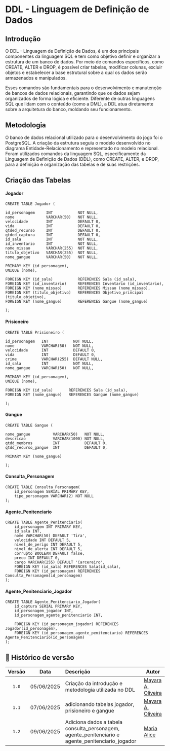 # DDL - Linguagem de Definição de Dados 

## Introdução 
O DDL - Linguagem de Definição de Dados, é um dos principais componentes da linguagem SQL e tem como objetivo definir e organizar a estrutura de um banco de dados. Por meio de comandos específicos, como CREATE, ALTER e DROP, é possível criar tabelas, modificar colunas, excluir objetos e estabelecer a base estrutural sobre a qual os dados serão armazenados e manipulados.

Esses comandos são fundamentais para o desenvolvimento e manutenção de bancos de dados relacionais, garantindo que os dados sejam organizados de forma lógica e eficiente. Diferente de outras linguagens SQL que lidam com o conteúdo (como a DML), a DDL atua diretamente sobre a arquitetura do banco, moldando seu funcionamento.

## Metodologia 

O banco de dados relacional utilizado para o desenvolvimento do jogo foi o PostgreSQL. A criação da estrutura seguiu o modelo desenvolvido no diagrama Entidade-Relacionamento e representado no modelo relacional. Foram utilizados comandos da linguagem SQL, especificamente da Linguagem de Definição de Dados (DDL), como CREATE, ALTER, e DROP, para a definição e organização das tabelas e de suas restrições.

## Criação das Tabelas

#### Jogador

    CREATE TABLE Jogador (

    id_personagem     INT           NOT NULL,
    nome              VARCHAR(50)   NOT NULL,
    velocidade        INT           DEFAULT 0,
    vida              INT           DEFAULT 0,
    qtded_recurso     INT           DEFAULT 0,
    qtded_captura     INT           DEFAULT 0,
    id_sala           INT           NOT NULL,
    id_inventario     INT           NOT NULL,
    nome_missao       VARCHAR(255)  NOT NULL,
    titulo_objetivo   VARCHAR(255)  NOT NULL,
    nome_gangue       VARCHAR(50)   NOT NULL,

    PRIMARY KEY (id_personagem),
    UNIQUE (nome),

    FOREIGN KEY (id_sala)           REFERENCES Sala (id_sala),
    FOREIGN KEY (id_inventario)     REFERENCES Inventario (id_inventario),
    FOREIGN KEY (nome_missao)       REFERENCES Missao (nome_missao),
    FOREIGN KEY (titulo_objetivo)   REFERENCES Objetivo_principal (titulo_objetivo),
    FOREIGN KEY (nome_gangue)       REFERENCES Gangue (nome_gangue)

    );


#### Prisioneiro

    CREATE TABLE Prisioneiro (

    id_personagem   INT           NOT NULL,
    nome            VARCHAR(50)   NOT NULL,
    velocidade      INT           DEFAULT 0,
    vida            INT           DEFAULT 0,
    crime           VARCHAR(255)  DEFAULT NULL,
    id_sala         INT           NOT NULL,
    nome_gangue     VARCHAR(50)   NOT NULL,

    PRIMARY KEY (id_personagem),
    UNIQUE (nome),

    FOREIGN KEY (id_sala)       REFERENCES Sala (id_sala),
    FOREIGN KEY (nome_gangue)   REFERENCES Gangue (nome_gangue)

    );

#### Gangue

    CREATE TABLE Gangue (

    nome_gangue          VARCHAR(50)   NOT NULL,
    descricao            VARCHAR(1000) NOT NULL,
    qtdd_membros         INT           DEFAULT 0,
    qtdd_recurso_gangue  INT           DEFAULT 0,

    PRIMARY KEY (nome_gangue)
    
    );

#### Consulta_Personagem

    CREATE TABLE Consulta_Personagem(
        id_personagem SERIAL PRIMARY KEY,   
        tipo_personagem VARCHAR(2) NOT NULL      	
    );

#### Agente_Penitenciario

    CREATE TABLE Agente_Penitenciario(
        id_personagem INT PRIMARY KEY,
        id_sala INT,         				
        nome VARCHAR(50) DEFAULT 'Tira',
        velocidade INT DEFAULT 5,
        nivel_de_perigo INT DEFAULT 5,
        nivel_de_alerta INT DEFAULT 5,
        corrupto BOOLEAN DEFAULT false,
        preco INT DEFAULT 0,
        cargo VARCHAR(255) DEFAULT 'Carcereiro',
        FOREIGN KEY (id_sala) REFERENCES Sala(id_sala),
        FOREIGN KEY (id_personagem) REFERENCES Consulta_Personagem(id_personagem)
    );

#### Agente_Penitenciario_Jogador

    CREATE TABLE Agente_Penitenciario_Jogador(
        id_captura SERIAL PRIMARY KEY,
        id_personagem_jogador INT,           
        id_personagem_agente_penitenciario INT,

        FOREIGN KEY (id_personagem_jogador) REFERENCES Jogador(id_personagem),
        FOREIGN KEY (id_personagem_agente_penitenciario) REFERENCES Agente_Penitenciario(id_personagem)
    );




## 📑 Histórico de versão

| Versão| Data      | Descrição | Autor |
| :-:   | :-:       | :--       | --    |
| `1.0`   | 05/06/2025 |Criação da introdução e metodologia utilizada no DDL | [Mayara A. Oliveira](https://github.com/Mayara-tech)  |
| `1.1`   | 07/06/2025 |adicionando tabelas jogador, prisioneiro e gangue | [Mayara A. Oliveira](https://github.com/Mayara-tech)  |
| `1.2`   | 09/06/2025 | Adiciona dados a tabela consulta_personagem, agente_penitenciario e agente_penitenciario_jogador | [Maria Alice](https://github.com/Maliz30)  |
